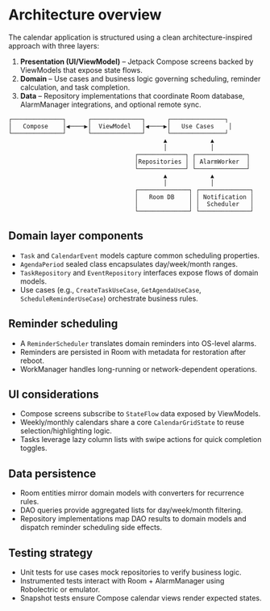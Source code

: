 # Architecture overview

The calendar application is structured using a clean architecture-inspired approach with three layers:

1. **Presentation (UI/ViewModel)** – Jetpack Compose screens backed by ViewModels that expose state flows.
2. **Domain** – Use cases and business logic governing scheduling, reminder calculation, and task completion.
3. **Data** – Repository implementations that coordinate Room database, AlarmManager integrations, and optional remote sync.

```
┌──────────────┐      ┌──────────────┐      ┌───────────────┐
│   Compose    │◀────▶│  ViewModel   │◀────▶│   Use Cases    │
└──────────────┘      └──────────────┘      └───────────────┘
                                           ▲            ▲
                                           │            │
                                   ┌─────────────┐ ┌──────────────┐
                                   │Repositories │ │ AlarmWorker  │
                                   └─────────────┘ └──────────────┘
                                           ▲            ▲
                                           │            │
                                   ┌──────────────┐ ┌──────────────┐
                                   │   Room DB    │ │ Notification │
                                   │              │ │  Scheduler   │
                                   └──────────────┘ └──────────────┘
```

## Domain layer components

- `Task` and `CalendarEvent` models capture common scheduling properties.
- `AgendaPeriod` sealed class encapsulates day/week/month ranges.
- `TaskRepository` and `EventRepository` interfaces expose flows of domain models.
- Use cases (e.g., `CreateTaskUseCase`, `GetAgendaUseCase`, `ScheduleReminderUseCase`) orchestrate business rules.

## Reminder scheduling

- A `ReminderScheduler` translates domain reminders into OS-level alarms.
- Reminders are persisted in Room with metadata for restoration after reboot.
- WorkManager handles long-running or network-dependent operations.

## UI considerations

- Compose screens subscribe to `StateFlow` data exposed by ViewModels.
- Weekly/monthly calendars share a core `CalendarGridState` to reuse selection/highlighting logic.
- Tasks leverage lazy column lists with swipe actions for quick completion toggles.

## Data persistence

- Room entities mirror domain models with converters for recurrence rules.
- DAO queries provide aggregated lists for day/week/month filtering.
- Repository implementations map DAO results to domain models and dispatch reminder scheduling side effects.

## Testing strategy

- Unit tests for use cases mock repositories to verify business logic.
- Instrumented tests interact with Room + AlarmManager using Robolectric or emulator.
- Snapshot tests ensure Compose calendar views render expected states.
